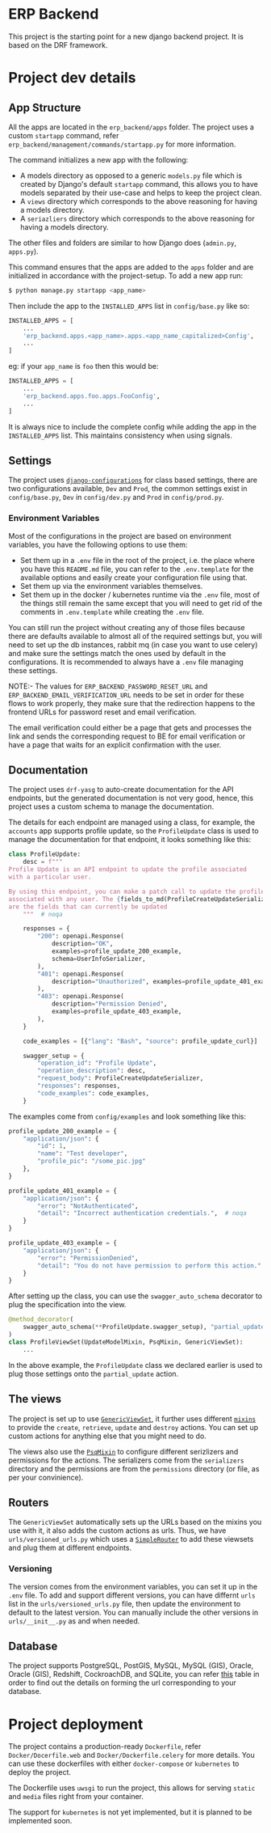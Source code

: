# ERP Backend
This project is the starting point for a new django backend project. It is based on the DRF framework.

# Project dev details

## App Structure
All the apps are located in the `erp_backend/apps` folder. The project uses a custom `startapp` command, refer `erp_backend/management/commands/startapp.py` for more information.

The command initializes a new app with the following:
- A models directory as opposed to a generic `models.py` file which is created by Django's default `startapp` command, this allows you to have models separated by their use-case and helps to keep the project clean.
- A `views` directory which corresponds to the above reasoning for having a models directory.
- A `seriazliers` directory which corresponds to the above reasoning for having a models directory.

The other files and folders are similar to how Django does (`admin.py`, `apps.py`).

This command ensures that the apps are added to the `apps` folder and are initialized in accordance with the project-setup.
To add a new app run:
```bash
$ python manage.py startapp <app_name>
```
Then include the app to the `INSTALLED_APPS` list in `config/base.py` like so:
```python
INSTALLED_APPS = [
    ...
    'erp_backend.apps.<app_name>.apps.<app_name_capitalized>Config',
    ...
]
```
eg: if your `app_name` is `foo` then this would be:
```python
INSTALLED_APPS = [
    ...
    'erp_backend.apps.foo.apps.FooConfig',
    ...
]
```

It is always nice to include the complete config while adding the app in the `INSTALLED_APPS` list. This maintains consistency when using signals.

## Settings

The project uses [`django-configurations`](https://django-configurations.readthedocs.io/en/stable/) for class based settings, there are two configurations available, `Dev` and `Prod`, the common settings exist in `config/base.py`, `Dev` in `config/dev.py` and  `Prod` in `config/prod.py`.


### Environment Variables
Most of the configurations in the project are based on environment variables, you have the following options to use them:
- Set them up in a `.env` file in the root of the project, i.e. the place where you have this `README.md` file, you can refer to the `.env.template` for the available options and easily create your configuration file using that.
- Set them up via the environment variables themselves.
- Set them up in the docker / kubernetes runtime via the `.env` file, most of the things still remain the same except that you will need to get rid of the comments in `.env.template` while creating the `.env` file.

You can still run the project without creating any of those files because there are defaults available to almost all of the required settings but, you will need to set up the db instances, rabbit mq (in case you want to use celery) and make sure the settings match the ones used by default in the configurations. It is recommended to always have a `.env` file managing these settings.

NOTE:- The values for `ERP_BACKEND_PASSWORD_RESET_URL` and `ERP_BACKEND_EMAIL_VERIFICATION_URL` needs to be set in order for these flows to work properly, they make sure that the redirection happens to the frontend URLs for password reset and email verification.

The email verification could either be a page that gets and processes the link and sends the corresponding request to BE for email verification or have a page that waits for an explicit confirmation with the user.

## Documentation
The project uses `drf-yasg` to auto-create documentation for the API endpoints, but the generated documentation is not very good, hence, this project uses a custom schema to manage the documentation.

The details for each endpoint are managed using a class, for example, the `accounts` app supports profile update, so the `ProfileUpdate` class is used to manage the documentation for that endpoint, it looks something like this:
    
```python
class ProfileUpdate:
    desc = f"""
Profile Update is an API endpoint to update the profile associated
with a particular user.

By using this endpoint, you can make a patch call to update the profile
associated with any user. The {fields_to_md(ProfileCreateUpdateSerializer.fields_names)}
are the fields that can currently be updated
    """  # noqa

    responses = {
        "200": openapi.Response(
            description="OK",
            examples=profile_update_200_example,
            schema=UserInfoSerializer,
        ),
        "401": openapi.Response(
            description="Unauthorized", examples=profile_update_401_example
        ),
        "403": openapi.Response(
            description="Permission Denied",
            examples=profile_update_403_example,
        ),
    }

    code_examples = [{"lang": "Bash", "source": profile_update_curl}]

    swagger_setup = {
        "operation_id": "Profile Update",
        "operation_description": desc,
        "request_body": ProfileCreateUpdateSerializer,
        "responses": responses,
        "code_examples": code_examples,
    }
```

The examples come from `config/examples` and look something like this:
```python
profile_update_200_example = {
    "application/json": {
        "id": 1,
        "name": "Test developer",
        "profile_pic": "/some_pic.jpg"
    },
}

profile_update_401_example = {
    "application/json": {
        "error": "NotAuthenticated",
        "detail": "Incorrect authentication credentials.",  # noqa
    }
}

profile_update_403_example = {
    "application/json": {
        "error": "PermissionDenied",
        "detail": "You do not have permission to perform this action."
    }
}
```

After setting up the class, you can use the `swagger_auto_schema` decorator to plug the specification into the view.

```python
@method_decorator(
    swagger_auto_schema(**ProfileUpdate.swagger_setup), "partial_update"
)
class ProfileViewSet(UpdateModelMixin, PsqMixin, GenericViewSet):
    ...
```

In the above example, the `ProfileUpdate` class we declared earlier is used to plug those settings onto the `partial_update` action.

## The views

The project is set up to use [`GenericViewSet`](https://www.django-rest-framework.org/api-guide/viewsets/#genericviewset), it further uses different [`mixins`](https://www.django-rest-framework.org/api-guide/generic-views/#mixins) to provide the `create`, `retrieve`, `update` and `destroy` actions.
You can set up custom actions for anything else that you might need to do.

The views also use the [`PsqMixin`](https://github.com/drf-psq/drf-psq#1-psqmixin-class) to configure different serizlizers and permissions for the actions. The serializers come from the `serializers` directory and the permissions are from the `permissions` directory (or file, as per your convinience).

## Routers
The `GenericViewSet` automatically sets up the URLs based on the mixins you use with it, it also adds the custom actions as urls. Thus, we have `urls/versioned_urls.py` which uses a [`SimpleRouter`](https://www.django-rest-framework.org/api-guide/routers/#simplerouter) to add these viewsets and plug them at different endpoints.

### Versioning
The version comes from the environment variables, you can set it up in the `.env` file. To add and support different versions, you can have differnt `urls` list in the `urls/versioned_urls.py` file, then update the environment to default to the latest version. You can manually include the other versions in `urls/__init__.py` as and when needed.

## Database
The project supports PostgreSQL, PostGIS, MySQL, MySQL (GIS), Oracle, Oracle (GIS), Redshift, CockroachDB, and SQLite, you can refer [this](https://github.com/jazzband/dj-database-url#url-schema) table in order to find out the details on forming the url corresponding to your database.

# Project deployment
The project contains a production-ready `Dockerfile`, refer `Docker/Docerfile.web` and `Docker/Dockerfile.celery` for more details. You can use these dockerfiles with either `docker-compose` or `kubernetes` to deploy the project.

The Dockerfile uses `uwsgi` to run the project, this allows for serving `static` and `media` files right from your container.

The support for `kubernetes` is not yet implemented, but it is planned to be implemented soon.
